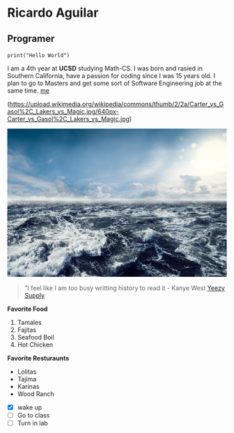 # **Ricardo Aguilar**
## Programer

```
print("Hello World")
```
I am a 4th year at **UCSD** studying Math-CS. I was born and rasied in Southern California, have a passion for coding since I was 15 years old. I plan to go to Masters and get some sort of Software Engineering job at the same time. [me](Ricardo-Aguilar)

(https://upload.wikimedia.org/wikipedia/commons/thumb/2/2a/Carter_vs_Gasol%2C_Lakers_vs_Magic.jpg/640px-Carter_vs_Gasol%2C_Lakers_vs_Magic.jpg)

![cool_image](https://github.com/Aricky3/CSE110Lab1FA22/blob/main/ocean-waves.jpg?raw=true)

> "I feel like I am too busy writting history to read it - Kanye West
[Yeezy Supply](https://www.yeezysupply.com/)

**Favorite Food**
1. Tamales
2. Fajitas
3. Seafood Boil
4. Hot Chicken

**Favorite Resturaunts**
- Lolitas
- Tajima
- Karinas
- Wood Ranch

- [x] wake up
- [ ] Go to class
- [ ] Turn in lab
